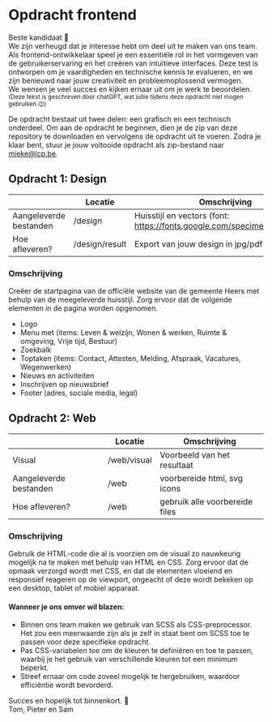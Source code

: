 # Opdracht frontend

Beste kandidaat :wave:</br> We zijn verheugd dat je interesse hebt om deel uit te maken van ons team. Als frontend-ontwikkelaar speel je een essentiële rol in het vormgeven van de gebruikerservaring en het creëren van intuïtieve interfaces. Deze test is ontworpen om je vaardigheden en technische kennis te evalueren, en we zijn benieuwd naar jouw creativiteit en probleemoplossend vermogen.<br /> We wensen je veel succes en kijken ernaar uit om je werk te beoordelen.</br> <sup>(Deze tekst is geschreven door chatGPT, wat jullie tijdens deze opdracht niet mogen gebruiken.:wink:)</sup>

De opdracht bestaat uit twee delen: een grafisch en een technisch onderdeel. Om aan de opdracht te beginnen, dien je de zip van deze repository te downloaden en vervolgens de opdracht uit te voeren. Zodra je klaar bent, stuur je jouw voltooide opdracht als zip-bestand naar mieke@lcp.be.

## Opdracht 1: Design

|                     | Locatie | Omschrijving |
| -----------               | ----------- | ----------- |
| Aangeleverde bestanden    | /design       | Huisstijl en vectors (font: https://fonts.google.com/specimen/Montserrat)       |
| Hoe afleveren?            | /design/result       | Export van jouw design in jpg/pdf of xd.        |


### Omschrijving
Creëer de startpagina van de officiële website van de gemeente Heers met behulp van de meegeleverde huisstijl. Zorg ervoor dat de volgende elementen in de pagina worden opgenomen.

- Logo
- Menu met (items: Leven & welzijn, Wonen & werken, Ruimte & omgeving, Vrije tijd, Bestuur)
- Zoekbalk
- Toptaken (items: Contact, Attesten, Melding, Afspraak, Vacatures, Wegenwerken)
- Nieuws en activiteiten
- Inschrijven op nieuwsbrief
- Footer (adres, sociale media, legal)


## Opdracht 2: Web
|                     | Locatie | Omschrijving |
| -----------               | ----------- | ----------- |
| Visual    | /web/visual       | Voorbeeld van het resultaat       |
| Aangeleverde bestanden    | /web       | voorbereide html, svg icons       |
| Hoe afleveren?            | /web       | gebruik alle voorbereide files        |

### Omschrijving
Gebruik de HTML-code die al is voorzien om de visual zo nauwkeurig mogelijk na te maken met behulp van HTML en CSS. Zorg ervoor dat de opmaak verzorgd wordt met CSS, en dat de elementen vloeiend en responsief reageren op de viewport, ongeacht of deze wordt bekeken op een desktop, tablet of mobiel apparaat.

#### Wanneer je ons omver wil blazen:

- Binnen ons team maken we gebruik van SCSS als CSS-preprocessor. Het zou een meerwaarde zijn als je zelf in staat bent om SCSS toe te passen voor deze specifieke opdracht.
- Pas CSS-variabelen toe om de kleuren te definiëren en toe te passen, waarbij je het gebruik van verschillende kleuren tot een minimum beperkt.
- Streef ernaar om code zoveel mogelijk te hergebruiken, waardoor efficiëntie wordt bevorderd.

Succes en hopelijk tot binnenkort. :muscle:<br />
Tom, Pieter en Sam